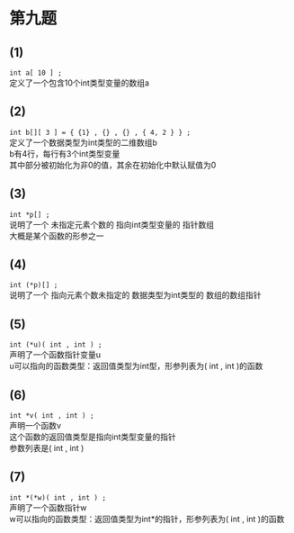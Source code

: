 # 第九题

## (1)

```int a[ 10 ] ;```  
定义了一个包含10个int类型变量的数组a

## (2)

```int b[][ 3 ] = { {1} , {} , {} , { 4, 2 } } ;```  
定义了一个数据类型为int类型的二维数组b  
b有4行，每行有3个int类型变量  
其中部分被初始化为非0的值，其余在初始化中默认赋值为0  

## (3)

```int *p[] ;```  
说明了一个 未指定元素个数的 指向int类型变量的 指针数组  
大概是某个函数的形参之一  

## (4)

```int (*p)[] ;```  
说明了一个 指向元素个数未指定的 数据类型为int类型的 数组的数组指针  

## (5)

```int (*u)( int , int ) ;```  
声明了一个函数指针变量u  
u可以指向的函数类型：返回值类型为int型，形参列表为( int , int )的函数  

## (6)

```int *v( int , int ) ;```  
声明一个函数v  
这个函数的返回值类型是指向int类型变量的指针  
参数列表是( int , int )  

## (7)

```int *(*w)( int , int ) ;```  
声明了一个函数指针w  
w可以指向的函数类型：返回值类型为int*的指针，形参列表为( int , int )的函数  
